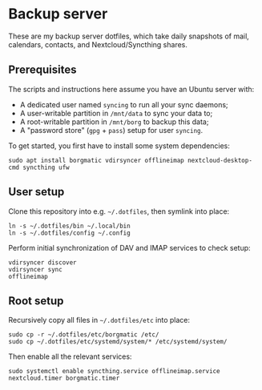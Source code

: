 # Backup server

These are my backup server dotfiles, which take daily snapshots 
of mail, calendars, contacts, and Nextcloud/Syncthing shares.

## Prerequisites

The scripts and instructions here assume you have an Ubuntu server with:

- A dedicated user named `syncing` to run all your sync daemons;
- A user-writable partition in `/mnt/data` to sync your data to;
- A root-writable partition in `/mnt/borg` to backup this data;
- A "password store" (`gpg` + `pass`) setup for user `syncing`.

To get started, you first have to install some system dependencies:

    sudo apt install borgmatic vdirsyncer offlineimap nextcloud-desktop-cmd syncthing ufw

## User setup

Clone this repository into e.g. `~/.dotfiles`, then symlink into place:

    ln -s ~/.dotfiles/bin ~/.local/bin
    ln -s ~/.dotfiles/config ~/.config

Perform initial synchronization of DAV and IMAP services to check setup:

    vdirsyncer discover
    vdirsyncer sync
    offlineimap

## Root setup

Recursively copy all files in `~/.dotfiles/etc` into place:

    sudo cp -r ~/.dotfiles/etc/borgmatic /etc/
    sudo cp ~/.dotfiles/etc/systemd/system/* /etc/systemd/system/

Then enable all the relevant services:

    sudo systemctl enable syncthing.service offlineimap.service nextcloud.timer borgmatic.timer
